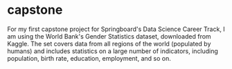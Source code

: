 # capstone
For my first capstone project for Springboard's Data Science Career Track, I am using the World Bank's Gender Statistics dataset, downloaded from Kaggle. The set covers data from all regions of the world (populated by humans) and includes statistics on a large number of indicators, including population, birth rate, education, employment, and so on. 
